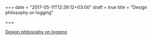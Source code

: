 +++
date = "2017-05-11T12:39:12+03:00"
draft = true
title = "Design philosophy on logging"

+++

<p><a href="https://www.goinggo.net/2017/05/design-philosophy-on-logging.html">Design philosophy on logging</a></p>